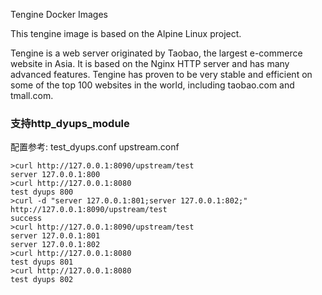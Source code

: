 Tengine Docker Images

This tengine image is based on the Alpine Linux project.

Tengine is a web server originated by Taobao, the largest e-commerce website in Asia. It is based on the Nginx HTTP server and has many advanced features. Tengine has proven to be very stable and efficient on some of the top 100 websites in the world, including taobao.com and tmall.com.

### 支持http_dyups_module

配置参考: 
test_dyups.conf
upstream.conf

```shell
>curl http://127.0.0.1:8090/upstream/test
server 127.0.0.1:800
>curl http://127.0.0.1:8080
test dyups 800
>curl -d "server 127.0.0.1:801;server 127.0.0.1:802;" http://127.0.0.1:8090/upstream/test
success
>curl http://127.0.0.1:8090/upstream/test
server 127.0.0.1:801
server 127.0.0.1:802
>curl http://127.0.0.1:8080
test dyups 801
>curl http://127.0.0.1:8080
test dyups 802

